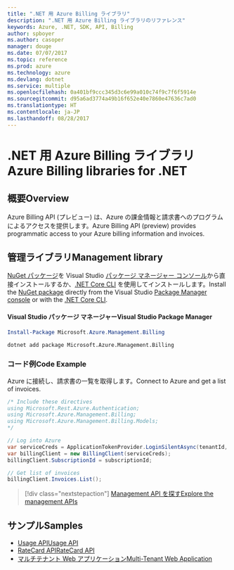```yaml
---
title: ".NET 用 Azure Billing ライブラリ"
description: ".NET 用 Azure Billing ライブラリのリファレンス"
keywords: Azure, .NET, SDK, API, Billing
author: spboyer
ms.author: casoper
manager: douge
ms.date: 07/07/2017
ms.topic: reference
ms.prod: azure
ms.technology: azure
ms.devlang: dotnet
ms.service: multiple
ms.openlocfilehash: 0a401bf9ccc345d3c6e99a010c74f9c7f6f5914e
ms.sourcegitcommit: d95a6ad3774a49b16f652e40e7860e47636c7ad0
ms.translationtype: HT
ms.contentlocale: ja-JP
ms.lasthandoff: 08/28/2017
---
```

# <a name="azure-billing-libraries-for-net"></a><span data-ttu-id="5474d-104">.NET 用 Azure Billing ライブラリ</span><span class="sxs-lookup"><span data-stu-id="5474d-104">Azure Billing libraries for .NET</span></span>

## <a name="overview"></a><span data-ttu-id="5474d-105">概要</span><span class="sxs-lookup"><span data-stu-id="5474d-105">Overview</span></span>

<span data-ttu-id="5474d-106">Azure Billing API (プレビュー) は、Azure の課金情報と請求書へのプログラムによるアクセスを提供します。</span><span class="sxs-lookup"><span data-stu-id="5474d-106">Azure Billing API (preview) provides programmatic access to your Azure billing information and invoices.</span></span>

## <a name="management-library"></a><span data-ttu-id="5474d-107">管理ライブラリ</span><span class="sxs-lookup"><span data-stu-id="5474d-107">Management library</span></span>

<span data-ttu-id="5474d-108">[NuGet パッケージ](https://www.nuget.org/packages/Microsoft.Azure.Management.Billing)を Visual Studio [パッケージ マネージャー コンソール][PackageManager]から直接インストールするか、[.NET Core CLI][DotNetCLI] を使用してインストールします。</span><span class="sxs-lookup"><span data-stu-id="5474d-108">Install the [NuGet package](https://www.nuget.org/packages/Microsoft.Azure.Management.Billing) directly from the Visual Studio [Package Manager console][PackageManager] or with the [.NET Core CLI][DotNetCLI].</span></span>

#### <a name="visual-studio-package-manager"></a><span data-ttu-id="5474d-109">Visual Studio パッケージ マネージャー</span><span class="sxs-lookup"><span data-stu-id="5474d-109">Visual Studio Package Manager</span></span>

```powershell
Install-Package Microsoft.Azure.Management.Billing
```

```bash
dotnet add package Microsoft.Azure.Management.Billing
```

### <a name="code-example"></a><span data-ttu-id="5474d-110">コード例</span><span class="sxs-lookup"><span data-stu-id="5474d-110">Code Example</span></span>

<span data-ttu-id="5474d-111">Azure に接続し、請求書の一覧を取得します。</span><span class="sxs-lookup"><span data-stu-id="5474d-111">Connect to Azure and get a list of invoices.</span></span>

```csharp
/* Include these directives
using Microsoft.Rest.Azure.Authentication;
using Microsoft.Azure.Management.Billing;
using Microsoft.Azure.Management.Billing.Models;
*/

// Log into Azure
var serviceCreds = ApplicationTokenProvider.LoginSilentAsync(tenantId, clientId, secret);
var billingClient = new BillingClient(serviceCreds);
billingClient.SubscriptionId = subscriptionId;

// Get list of invoices
billingClient.Invoices.List();
```

> [!div class="nextstepaction"]
> [<span data-ttu-id="5474d-112">Management API を探す</span><span class="sxs-lookup"><span data-stu-id="5474d-112">Explore the management APIs</span></span>](/dotnet/api/overview/azure/billing/management)

## <a name="samples"></a><span data-ttu-id="5474d-113">サンプル</span><span class="sxs-lookup"><span data-stu-id="5474d-113">Samples</span></span>

* [<span data-ttu-id="5474d-114">Usage API</span><span class="sxs-lookup"><span data-stu-id="5474d-114">Usage API</span></span>](https://github.com/Azure-Samples/billing-dotnet-usage-api)
* [<span data-ttu-id="5474d-115">RateCard API</span><span class="sxs-lookup"><span data-stu-id="5474d-115">RateCard API</span></span>](https://github.com/Azure-Samples/billing-dotnet-ratecard-api)
* [<span data-ttu-id="5474d-116">マルチテナント Web アプリケーション</span><span class="sxs-lookup"><span data-stu-id="5474d-116">Multi-Tenant Web Application</span></span>](https://github.com/Azure-Samples/billing-dotnet-webapp-multitenant)

[PackageManager]: https://docs.microsoft.com/nuget/tools/package-manager-console
[DotNetCLI]: https://docs.microsoft.com/en-us/dotnet/core/tools/dotnet-add-package
